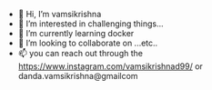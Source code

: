 - 👋 Hi, I’m vamsikrishna 
- 👀 I’m interested in challenging things...
- 🌱 I’m currently learning docker
- 💞️ I’m looking to collaborate on ...etc..
- 📫 you can reach out through the https://www.instagram.com/vamsikrishnad99/ or danda.vamsikrishna@gmailcom

<!---
vamsi973/vamsi973 is a ✨ special ✨ repository because its `README.md` (this file) appears on your GitHub profile.
You can click the Preview link to take a look at your changes.
--->
